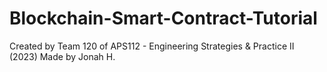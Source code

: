 # Blockchain-Smart-Contract-Tutorial

Created by Team 120 of APS112 - Engineering Strategies & Practice II (2023)
Made by Jonah H.
